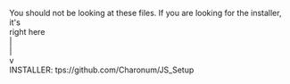 You should not be looking at these files. If you are looking for the installer, it's </br>
right here </br>
| </br>
| </br>
v </br>
INSTALLER: tps://github.com/Charonum/JS_Setup
